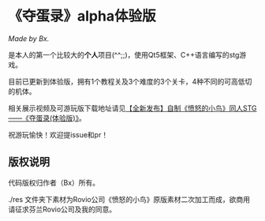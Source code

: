 # 《夺蛋录》alpha体验版

*Made by Bx.*

是本人的第一个比较大的**个人**项目(^^;;)，使用Qt5框架、C++语言编写的stg游戏。

目前已更新到体验版，拥有1个教程关及3个难度的3个关卡，4种不同的可高低切的机体。

相关展示视频及可游玩版下载地址请见[【全新发布】自制《愤怒的小鸟》同人STG——《夺蛋录(体验版)》](https://www.bilibili.com/video/BV1SS4y1w7q6)。

祝游玩愉快！欢迎提issue和pr！

## 版权说明

代码版权归作者（Bx）所有。

./res 文件夹下素材为Rovio公司《愤怒的小鸟》原版素材二次加工而成，欲商用请征求芬兰Rovio公司及我的同意。